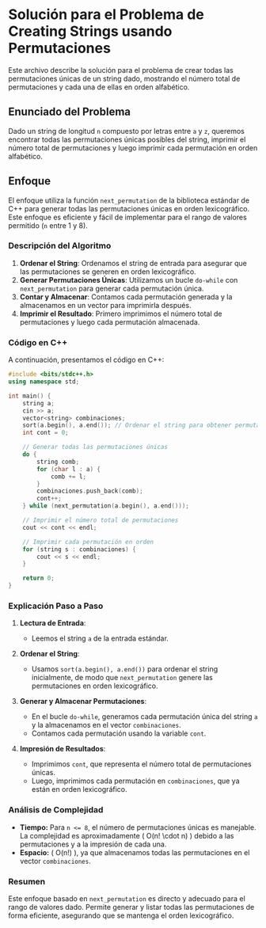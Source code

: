 
# Solución para el Problema de Creating Strings usando Permutaciones

Este archivo describe la solución para el problema de crear todas las permutaciones únicas de un string dado, 
mostrando el número total de permutaciones y cada una de ellas en orden alfabético.

## Enunciado del Problema

Dado un string de longitud `n` compuesto por letras entre `a` y `z`, queremos encontrar todas las permutaciones 
únicas posibles del string, imprimir el número total de permutaciones y luego imprimir cada permutación en orden alfabético.

## Enfoque

El enfoque utiliza la función `next_permutation` de la biblioteca estándar de C++ para generar todas las permutaciones únicas 
en orden lexicográfico. Este enfoque es eficiente y fácil de implementar para el rango de valores permitido (`n` entre 1 y 8).

### Descripción del Algoritmo

1. **Ordenar el String**: Ordenamos el string de entrada para asegurar que las permutaciones se generen en orden lexicográfico.
2. **Generar Permutaciones Únicas**: Utilizamos un bucle `do-while` con `next_permutation` para generar cada permutación única.
3. **Contar y Almacenar**: Contamos cada permutación generada y la almacenamos en un vector para imprimirla después.
4. **Imprimir el Resultado**: Primero imprimimos el número total de permutaciones y luego cada permutación almacenada.

### Código en C++

A continuación, presentamos el código en C++:

```cpp
#include <bits/stdc++.h>
using namespace std;

int main() {
    string a;
    cin >> a;
    vector<string> combinaciones;
    sort(a.begin(), a.end()); // Ordenar el string para obtener permutaciones en orden lexicográfico
    int cont = 0;

    // Generar todas las permutaciones únicas
    do {
        string comb;
        for (char l : a) {
            comb += l;
        }
        combinaciones.push_back(comb);
        cont++;
    } while (next_permutation(a.begin(), a.end()));

    // Imprimir el número total de permutaciones
    cout << cont << endl;

    // Imprimir cada permutación en orden
    for (string s : combinaciones) {
        cout << s << endl;
    }

    return 0;
}
```

### Explicación Paso a Paso

1. **Lectura de Entrada**:
   - Leemos el string `a` de la entrada estándar.

2. **Ordenar el String**:
   - Usamos `sort(a.begin(), a.end())` para ordenar el string inicialmente, de modo que `next_permutation` genere las 
     permutaciones en orden lexicográfico.

3. **Generar y Almacenar Permutaciones**:
   - En el bucle `do-while`, generamos cada permutación única del string `a` y la almacenamos en el vector `combinaciones`.
   - Contamos cada permutación usando la variable `cont`.

4. **Impresión de Resultados**:
   - Imprimimos `cont`, que representa el número total de permutaciones únicas.
   - Luego, imprimimos cada permutación en `combinaciones`, que ya están en orden lexicográfico.

### Análisis de Complejidad

- **Tiempo:** Para `n <= 8`, el número de permutaciones únicas es manejable. La complejidad es aproximadamente \( O(n! \cdot n) \) 
  debido a las permutaciones y a la impresión de cada una.
- **Espacio:** \( O(n!) \), ya que almacenamos todas las permutaciones en el vector `combinaciones`.

### Resumen

Este enfoque basado en `next_permutation` es directo y adecuado para el rango de valores dado. Permite generar y listar todas 
las permutaciones de forma eficiente, asegurando que se mantenga el orden lexicográfico.

